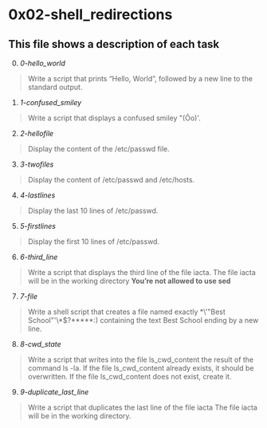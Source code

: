 # **0x02-shell_redirections**

## **This file shows a description of each task**

0. *0-hello_world*
> Write a script that prints “Hello, World”, followed by a new line to the standard output.

1. *1-confused_smiley*
> Write a script that displays a confused smiley "(Ôo)'.

2. *2-hellofile*
> Display the content of the /etc/passwd file.

3. *3-twofiles*
> Display the content of /etc/passwd and /etc/hosts.

4. *4-lastlines*
> Display the last 10 lines of /etc/passwd.

5. *5-firstlines*
> Display the first 10 lines of /etc/passwd.

6. *6-third_line*
> Write a script that displays the third line of the file iacta.
 > The file iacta will be in the working directory
  > **You’re not allowed to use sed**

7. *7-file*
> Write a shell script that creates a file named exactly \*\\'"Best School"\'\\*$\?\*\*\*\*\*:) containing the text Best School ending by a new line.

8. *8-cwd_state*
> Write a script that writes into the file ls_cwd_content the result of the command ls -la. If the file ls_cwd_content already exists, it should be overwritten. If the file ls_cwd_content does not exist, create it.

9. *9-duplicate_last_line*
> Write a script that duplicates the last line of the file iacta
 > The file iacta will be in the working directory.
